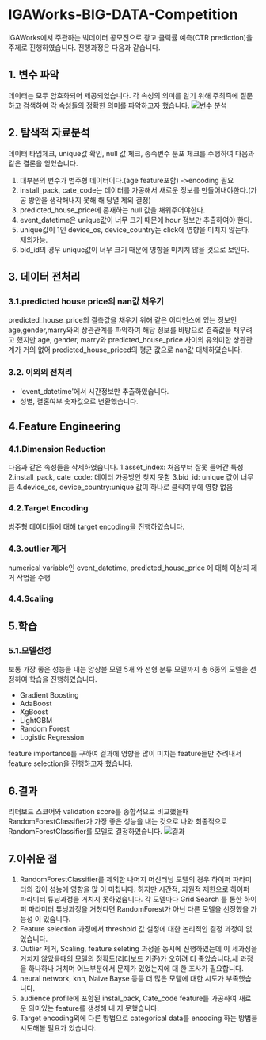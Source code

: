 # IGAWorks-BIG-DATA-Competition
IGAWorks에서 주관하는 빅데이터 공모전으로 광고 클릭률 예측(CTR prediction)을 주제로 진행하였습니다.
진행과정은 다음과 같습니다.

## 1. 변수 파악
데이터는 모두 암호화되어 제공되었습니다. 각 속성의 의미를 알기 위해 주최즉에 질문하고 검색하여 각 속성들의 정확한 의미를 파악하고자 했습니다.
![변수 분석](https://user-images.githubusercontent.com/46511190/118798338-7dec0a80-b8d8-11eb-9b0a-f7a8c9f3f4f2.jpg)


## 2. 탐색적 자료분석
데이터 타입체크, unique값 확인, null 값 체크, 종속변수 분포 체크를 수행하여 다음과 같은 결론을 얻었습니다.

1. 대부분의 변수가 범주형 데이터이다.(age feature포함) ->encoding 필요
2. install_pack, cate_code는 데이터를 가공해서 새로운 정보를 만들어내야한다.(가공 방안을 생각해내지 못해 해
당열 제외 결정)
3. predicted_house_price에 존재하는 null 값을 채워주어야한다.
4. event_datetime은 unique값이 너무 크기 때문에 hour 정보만 추출하여야 한다.
5. unique값이 1인 device_os, device_country는 click에 영향을 미치지 않는다. 제외가능.
6. bid_id의 경우 unique값이 너무 크기 때문에 영향을 미치치 않을 것으로 보인다.

## 3. 데이터 전처리
### 3.1.predicted house price의 nan값 채우기
predicted_house_price의 결측값을 채우기 위해 같은 어디언스에 있는 정보인 age,gender,marry와의 상관관계를
파악하여 해당 정보를 바탕으로 결측값을 채우려고 했지만 age, gender, marry와 predicted_house_price 사이의 유의미한 상관관계가 거의 없어
predicted_house_priced의 평균 값으로 nan값 대체하였습니다.

### 3.2. 이외의 전처리
- 'event_datetime'에서 시간정보만 추출하였습니다.
- 성별, 결혼여부 숫자값으로 변환했습니다.

## 4.Feature Engineering
### 4.1.Dimension Reduction
다음과 같은 속성들을 삭제하였습니다.
1.asset_index: 처음부터 잘못 들어간 특성
2.install_pack, cate_code: 데이터 가공방안 찾지 못함
3.bid_id: unique 값이 너무 큼
4.device_os, device_country:unique 값이 하나로 클릭여부에 영향 없음

### 4.2.Target Encoding
범주형 데이터들에 대해 target encoding을 진행하였습니다.

### 4.3.outlier 제거
numerical variable인 event_datetime, predicted_house_price 에 대해 이상치 제거 작업을 수행

### 4.4.Scaling

## 5.학습
### 5.1.모델선정
보통 가장 좋은 성능을 내는 앙상블 모델 5개 와 선형 분류 모델까지 총 6종의 모델을 선정하여 학습을 진행하였습니다.
- Gradient Boosting
- AdaBoost
- XgBoost
- LightGBM
- Random Forest
- Logistic Regression

feature importance를 구하여 결과에 영향을 많이 미치는 feature들만 추려내서 feature selection을 진행하고자 했습니다.

## 6.결과
리더보드 스코어와 validation score를 종합적으로 비교했을때 RandomForestClassifier가 가장 좋은 성능을 내는
것으로 나와 최종적으로 RandomForestClassifier를 모델로 결정하였습니다.
![결과](https://user-images.githubusercontent.com/46511190/118797976-16ce5600-b8d8-11eb-8deb-d45c45e88042.png)



## 7.아쉬운 점
1. RandomForestClassifier를 제외한 나머지 머신러닝 모델의 경우 하이퍼 파라미터의 값이 성능에 영향을 많
이 미칩니다. 하지만 시간적, 자원적 제한으로 하이퍼 파라미터 튜닝과정을 거치지 못하였습니다. 각 모델마다 Grid
Search 를 통한 하이퍼 파라미터 튜닝과정을 거쳤다면 RandomForest가 아닌 다른 모델을 선정했을 가능성
이 있습니다.
2. Feature selection 과정에서 threshold 값 설정에 대한 논리적인 결정 과정이 없었습니다.
3. Outlier 제거, Scaling, feature seleting 과정을 동시에 진행하였는데 이 세과정을 거치지 않았을때의 모델의
정확도(리더보드 기준)가 오히려 더 좋았습니다.세 과정을 하나하나 거치며 어느부분에서 문제가 있었는지에 대
한 조사가 필요합니다.
4. neural network, knn, Naive Bayse 등등 더 많은 모델에 대한 시도가 부족했습니다.
5. audience profile에 포함된 instal_pack, Cate_code feature를 가공하여 새로운 의미있는 feature를 생성해 내
지 못했습니다.
6. Target encoding외에 다른 방법으로 categorical data를 encoding 하는 방법을 시도해볼 필요가 있습니다.
